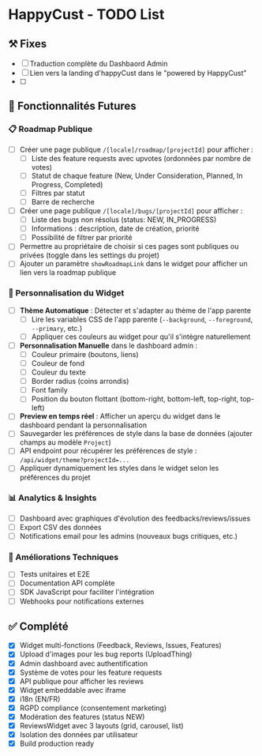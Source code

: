 # HappyCust - TODO List

## ⚒️ Fixes

- [ ] Traduction complète du Dashbaord Admin
- [ ] Lien vers la landing d'happyCust dans le "powered by HappyCust"
- [ ] 

## 🚀 Fonctionnalités Futures

### 📋 Roadmap Publique
- [ ] Créer une page publique `/[locale]/roadmap/[projectId]` pour afficher :
  - [ ] Liste des feature requests avec upvotes (ordonnées par nombre de votes)
  - [ ] Statut de chaque feature (New, Under Consideration, Planned, In Progress, Completed)
  - [ ] Filtres par statut
  - [ ] Barre de recherche
- [ ] Créer une page publique `/[locale]/bugs/[projectId]` pour afficher :
  - [ ] Liste des bugs non résolus (status: NEW, IN_PROGRESS)
  - [ ] Informations : description, date de création, priorité
  - [ ] Possibilité de filtrer par priorité
- [ ] Permettre au propriétaire de choisir si ces pages sont publiques ou privées (toggle dans les settings du projet)
- [ ] Ajouter un paramètre `showRoadmapLink` dans le widget pour afficher un lien vers la roadmap publique

### 🎨 Personnalisation du Widget
- [ ] **Thème Automatique** : Détecter et s'adapter au thème de l'app parente
  - [ ] Lire les variables CSS de l'app parente (`--background`, `--foreground`, `--primary`, etc.)
  - [ ] Appliquer ces couleurs au widget pour qu'il s'intègre naturellement
- [ ] **Personnalisation Manuelle** dans le dashboard admin :
  - [ ] Couleur primaire (boutons, liens)
  - [ ] Couleur de fond
  - [ ] Couleur du texte
  - [ ] Border radius (coins arrondis)
  - [ ] Font family
  - [ ] Position du bouton flottant (bottom-right, bottom-left, top-right, top-left)
- [ ] **Preview en temps réel** : Afficher un aperçu du widget dans le dashboard pendant la personnalisation
- [ ] Sauvegarder les préférences de style dans la base de données (ajouter champs au modèle `Project`)
- [ ] API endpoint pour récupérer les préférences de style : `/api/widget/theme?projectId=...`
- [ ] Appliquer dynamiquement les styles dans le widget selon les préférences du projet

### 📊 Analytics & Insights
- [ ] Dashboard avec graphiques d'évolution des feedbacks/reviews/issues
- [ ] Export CSV des données
- [ ] Notifications email pour les admins (nouveaux bugs critiques, etc.)

### 🔧 Améliorations Techniques
- [ ] Tests unitaires et E2E
- [ ] Documentation API complète
- [ ] SDK JavaScript pour faciliter l'intégration
- [ ] Webhooks pour notifications externes

## ✅ Complété
- [x] Widget multi-fonctions (Feedback, Reviews, Issues, Features)
- [x] Upload d'images pour les bug reports (UploadThing)
- [x] Admin dashboard avec authentification
- [x] Système de votes pour les feature requests
- [x] API publique pour afficher les reviews
- [x] Widget embeddable avec iframe
- [x] i18n (EN/FR)
- [x] RGPD compliance (consentement marketing)
- [x] Modération des features (status NEW)
- [x] ReviewsWidget avec 3 layouts (grid, carousel, list)
- [x] Isolation des données par utilisateur
- [x] Build production ready
